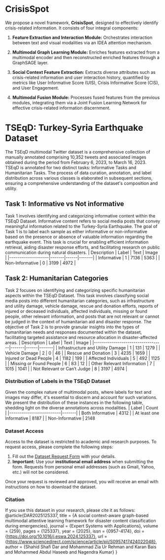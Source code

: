 
# CrisisSpot

We propose a novel framework, **CrisisSpot**, designed to effectively identify crisis-related information. It consists of four integral components:

1. **Feature Extraction and Interaction Module:** Orchestrates interaction between text and visual modalities via an IDEA attention mechanism.

2. **Multimodal Graph Learning Module:** Enriches features extracted from a multimodal encoder and then reconstructed enriched features through a GraphSAGE layer.

3. **Social Context Feature Extraction:** Extracts diverse attributes such as crisis-related information and user interaction history, quantified by metrics like User Informative Score (UIS), Crisis Informative Score (CIS), and User Engagement.

4. **Multimodal Fusion Module:** Processes fused features from the previous modules, integrating them via a Joint Fusion Learning Network for effective crisis-related information discernment.



# TSEqD: Turkey-Syria Earthquake Dataset
The TSEqD multimodal Twitter dataset is a comprehensive collection of manually annotated comprising 10,352 tweets and associated images obtained during the period from February 6, 2023, to March 16, 2023. TSEqD is annotated for two distinct tasks: Informative Tasks and Humanitarian Tasks. The process of data curation, annotation, and label distribution across various classes is elaborated in subsequent sections, ensuring a comprehensive understanding of the dataset's composition and utility.

## Task 1: Informative vs Not informative
Task 1 involves identifying and categorizing informative content within the TSEqD Dataset. Informative content refers to social media posts that convey meaningful information related to the Turkey-Syria Earthquake. The goal of Task 1 is to label each sample as either informative or non-informative based on the presence or absence of valuable information regarding the earthquake event. This task is crucial for enabling efficient information retrieval, aiding disaster response efforts, and facilitating research on public communication during natural disasters.
| Description        | Label | Text | Image |
|--------------------|-------|------|-------|
| Informative        | 1     | 7136 | 5363  |
| Non-Informative    | 0     | 3199 | 4972  |


## Task 2: Humanitarian Categories
Task 2 focuses on identifying and categorizing specific humanitarian aspects within the TSEqD Dataset. This task involves classifying social media posts into different humanitarian categories, such as infrastructure and utility damage, vehicle damage, rescue and donation efforts, reports of injured or deceased individuals, affected individuals, missing or found people, other relevant information, and posts that are not relevant or cannot be judged in the context of humanitarian aid and disaster response. The objective of Task 2 is to provide granular insights into the types of humanitarian needs and responses documented within the dataset, facilitating targeted assistance and resource allocation in disaster-affected areas.
| Description                       | Label | Text | Image |
|-----------------------------------|-------|------|-------|
| Infrastructure and Utility Damage | 1     | 131  | 1279  |
| Vehicle Damage                    | 2     | 0    | 46    |
| Rescue and Donation               | 3     | 4235 | 1659  |
| Injured or Dead People           | 4     | 1182 | 199   |
| Affected Individuals             | 5     | 492  | 1125  |
| Missing or Found People          | 6     | 83   | 12    |
| Other Relevant Information        | 7     | 1015 | 1041  |
| Not Relevant or Can’t Judge      | 8     | 3197 | 4974  |

### Distribution of Labels in the TSEqD Dataset
Given the complex nature of multimodal posts, where labels for text and images may differ, it's essential to discern and account for such variations. We present the distribution of these instances in the following table, shedding light on the diverse annotations across modalities.
| Label                    | Count |
|--------------------------|-------|
| Both Informative         | 4312  |
| At least one Informative | 8187  |
| Non-Informative          | 2148 

### Dataset Access
Access to the dataset is restricted to academic and research purposes. To request access, please complete the following steps:

1. Fill out the [Dataset Request Form]( https://docs.google.com/forms/d/e/1FAIpQLSdklbRkvXfqMp9tKQj-Ue1oFy-XKVIkv_DqARgyjwWLJxracg/viewform?embedded=true) with your details.
2. **Important:** Use your **institutional email address** when submitting the form. Requests from personal email addresses (such as Gmail, Yahoo, etc.) will not be considered.

Once your request is reviewed and approved, you will receive an email with instructions on how to download the dataset.

### Citation

If you use this dataset in your research, please cite it as follows:
@article{DAR2025125337, title = {A social context-aware graph-based multimodal attentive learning framework for disaster content classification during emergencies}, journal = {Expert Systems with Applications}, volume = {259}, pages = {125337}, year = {2025}, issn = {0957-4174}, doi = {https://doi.org/10.1016/j.eswa.2024.125337}, url = {https://www.sciencedirect.com/science/article/pii/S0957417424022048}, author = {Shahid Shafi Dar and Mohammad Zia Ur Rehman and Karan Bais and Mohammed Abdul Haseeb and Nagendra Kumar} }



